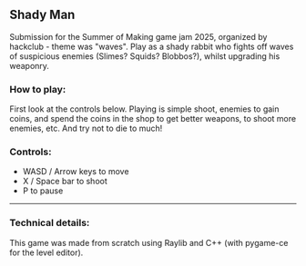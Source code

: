 ## Shady Man

Submission for the Summer of Making game jam 2025, organized by hackclub - theme was "waves". Play as a shady rabbit who fights off waves of suspicious enemies (Slimes? Squids? Blobbos?), whilst upgrading his weaponry. 

### How to play:

First look at the controls below. Playing is simple shoot, enemies to gain coins, and spend the coins in the shop to get better weapons, to shoot more enemies, etc. And try not to die to much!

### Controls:

 - WASD / Arrow keys to move
 - X / Space bar to shoot
 - P to pause

---

### Technical details:

This game was made from scratch using Raylib and C++ (with pygame-ce for the level editor).

